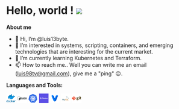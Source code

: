 # Hello, world ! <img src="https://raw.githubusercontent.com/luis13byte/gifs/master/wave.gif" width="30px">

**About me** 

- 👋 Hi, I’m @luis13byte.
- 👀 I’m interested in systems, scripting, containers, and emerging technologies that are interesting for the current market.
- 🌱 I’m currently learning Kubernetes and Terraform.
- 📫 How to reach me.. Well you can write me an email (luis98tv@gmail.com), give me a "ping" :wink:.

**Languages and Tools:**  

<code><img height="25" src="https://raw.githubusercontent.com/github/explore/main/topics/docker/docker.png"></code>
<code><img height="25" src="https://raw.githubusercontent.com/github/explore/main/topics/bash/bash.png"></code>
<code><img height="25" src="https://raw.githubusercontent.com/github/explore/main/topics/kubernetes/kubernetes.png"></code>
<code><img height="25" src="https://raw.githubusercontent.com/github/explore/main/topics/terraform/terraform.png"></code>
<code><img height="25" src="https://raw.githubusercontent.com/github/explore/main/topics/vagrant/vagrant.png"></code>
<code><img height="25" src="https://raw.githubusercontent.com/github/explore/main/topics/mysql/mysql.png"></code>
<code><img height="25" src="https://raw.githubusercontent.com/github/explore/main/topics/git/git.png"></code>

<!---
**Stats:**  
<img align="center" src="https://github-readme-stats.vercel.app/api/?username=luis13byte&theme=chartreuse-dark" />
--->

<!---
luis13byte/luis13byte is a ✨ special ✨ repository because its `README.md` (this file) appears on your GitHub profile.
You can click the Preview link to take a look at your changes.
--->
